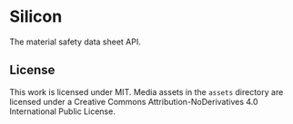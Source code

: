 # Silicon
The material safety data sheet API.

## License
This work is licensed under MIT. Media assets in the `assets` directory are licensed under a
Creative Commons Attribution-NoDerivatives 4.0 International Public License.
